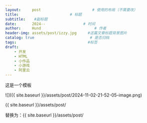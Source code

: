 ```yaml
---
layout:     post                       # 使用的布局（不需要改）
title:                       # 标题 
subtitle:    #副标题
date:       2024--                 # 时间
author:     Hund                        # 作者
header-img: assets/post/izzy.jpg     #这篇文章标题背景图片
catalog: true                         # 是否归档
tags:                                #标签
draft: 
    - 开发
    - HTML
    - 小作品
    - 小游戏
    - 阿里云
---
```


这是一个模板

![]({{ site.baseurl }}/assets/post/2024-11-02-21-52-05-image.png)

{{ site.baseurl }}/assets/post/

替换为：{{ site.baseurl }}/assets/post/
